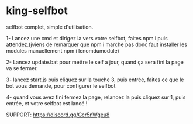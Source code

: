 # king-selfbot
selfbot complet, simple d'utilisation.

1- Lancez une cmd et dirigez la vers votre selfbot, faites npm i puis attendez.(jviens de remarquer que npm i marche pas donc faut installer les modules manuellement npm i lenomdumodule)

2- Lancez update.bat pour mettre le self a jour, quand ça sera fini la page va se fermer.

3- lancez start.js puis cliquez sur la touche 3, puis entrée, faites ce que le bot vous demande, pour configurer le selfbot

4- quand vous avez fini fermez la page, relancez la puis cliquez sur 1, puis entrée, et votre selfbot est lancé !


SUPPORT: https://discord.gg/Gcr5nWgeu8
